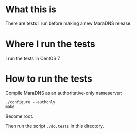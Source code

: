 # What this is

There are tests I run before making a new MaraDNS release.

# Where I run the tests

I run the tests in CentOS 7.

# How to run the tests

Compile MaraDNS as an authoritative-only nameserver:

```
./configure --authonly
make
```

Become root.

Then run the script `./do.tests` in this directory.
